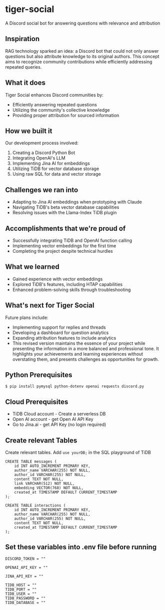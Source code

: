 # tiger-social
A Discord social bot for answering questions with relevance and attribution

## Inspiration
RAG technology sparked an idea: a Discord bot that could not only answer questions but also attribute knowledge to its original authors. This concept aims to recognize community contributions while efficiently addressing repeated queries.

## What it does
Tiger Social enhances Discord communities by:

- Efficiently answering repeated questions
- Utilizing the community's collective knowledge
- Providing proper attribution for sourced information

## How we built it
Our development process involved:

1. Creating a Discord Python Bot
2. Integrating OpenAI's LLM
3. Implementing Jina AI for embeddings
4. Utilizing TiDB for vector database storage
5. Using raw SQL for data and vector storage

## Challenges we ran into
- Adapting to Jina AI embeddings when prototyping with Claude
- Navigating TiDB's beta vector database capabilities
- Resolving issues with the Llama-Index TiDB plugin

## Accomplishments that we're proud of
- Successfully integrating TiDB and OpenAI function calling
- Implementing vector embeddings for the first time
- Completing the project despite technical hurdles

## What we learned
- Gained experience with vector embeddings
- Explored TiDB's features, including HTAP capabilities
- Enhanced problem-solving skills through troubleshooting

## What's next for Tiger Social
Future plans include:

- Implementing support for replies and threads
- Developing a dashboard for question analytics
- Expanding attribution features to include analytics
- This revised version maintains the essence of your project while presenting the information in a more balanced and professional tone. It highlights your achievements and learning experiences without overstating them, and presents challenges as opportunities for growth.




## Python Prerequisites
```
$ pip install pymysql python-dotenv openai requests discord.py
```
## Cloud Prerequisites
- TiDB Cloud account - Create a serverless DB
- Open AI account - get Open AI API Key
- Go to Jina.ai - get API Key (no login required)

## Create relevant Tables
Create relevant tables. Add `use yourDB;` in the SQL playground of TiDB
```
CREATE TABLE messages (
    id INT AUTO_INCREMENT PRIMARY KEY,
    author_name VARCHAR(255) NOT NULL,
    author_id VARCHAR(255) NOT NULL,
    content TEXT NOT NULL,
    link VARCHAR(512) NOT NULL,
    embedding VECTOR(768) NOT NULL,
    created_at TIMESTAMP DEFAULT CURRENT_TIMESTAMP
);

CREATE TABLE interactions (
    id INT AUTO_INCREMENT PRIMARY KEY,
    author_name VARCHAR(255) NOT NULL,
    author_id VARCHAR(255) NOT NULL,
    content TEXT NOT NULL,
    created_at TIMESTAMP DEFAULT CURRENT_TIMESTAMP
);
```

## Set these variables into .env file before running 
```
DISCORD_TOKEN = ""

OPENAI_API_KEY = ""

JINA_API_KEY = ""

TIDB_HOST = ""
TIDB_PORT = ""
TIDB_USER = ""
TIDB_PASSWORD = ""
TIDB_DATABASE = ""
```
